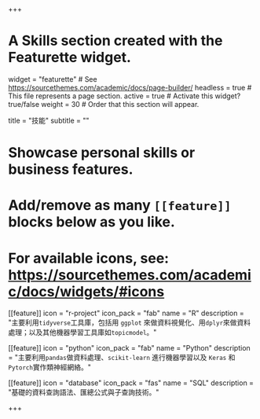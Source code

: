+++
# A Skills section created with the Featurette widget.
widget = "featurette"  # See https://sourcethemes.com/academic/docs/page-builder/
headless = true  # This file represents a page section.
active = true  # Activate this widget? true/false
weight = 30  # Order that this section will appear.

title = "技能"
subtitle = ""

# Showcase personal skills or business features.
# 
# Add/remove as many `[[feature]]` blocks below as you like.
# 
# For available icons, see: https://sourcethemes.com/academic/docs/widgets/#icons

[[feature]]
  icon = "r-project"
  icon_pack = "fab"
  name = "R"
  description = "主要利用`tidyverse`工具庫，包括用 `ggplot` 來做資料視覺化、用`dplyr`來做資料處理；以及其他機器學習工具庫如`topicmodel`。"
  
[[feature]]
  icon = "python"
  icon_pack = "fab"
  name = "Python"
  description = "主要利用`pandas`做資料處理、`scikit-learn` 進行機器學習以及 `Keras` 和 `Pytorch`實作類神經網絡。"
  
[[feature]]
  icon = "database"
  icon_pack = "fas"
  name = "SQL"
  description = "基礎的資料查詢語法、匯總公式與子查詢技術。"

+++
